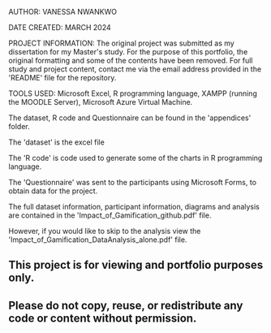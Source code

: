 AUTHOR: VANESSA NWANKWO

DATE CREATED: MARCH 2024

PROJECT INFORMATION: The original project was submitted as my dissertation for my Master's study. For the purpose of this portfolio, the original formatting and some of the contents have been removed. For full study and project content, contact me via the email address provided in the 'README' file for the repository.

TOOLS USED: Microsoft Excel, R programming language, XAMPP (running the MOODLE Server), Microsoft Azure Virtual Machine.

The dataset, R code and Questionnaire can be found in the 'appendices' folder.

The 'dataset' is the excel file

The 'R code' is code used to generate some of the charts in R programming language.

The 'Questionnaire' was sent to the participants using Microsoft Forms, to obtain data for the project.

The full dataset information, participant information, diagrams and analysis are contained in the 'Impact_of_Gamification_github.pdf' file.

However, if you would like to skip to the analysis view the 'Impact_of_Gamification_DataAnalysis_alone.pdf' file.

## This project is for viewing and portfolio purposes only.  
## Please do not copy, reuse, or redistribute any code or content without permission.
